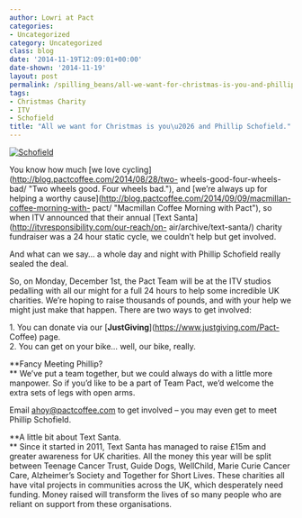 ```yaml
---
author: Lowri at Pact
categories:
- Uncategorized
category: Uncategorized
class: blog
date: '2014-11-19T12:09:01+00:00'
date-shown: '2014-11-19'
layout: post
permalink: /spilling_beans/all-we-want-for-christmas-is-you-and-phillip-schofield
tags:
- Christmas Charity
- ITV
- Schofield
title: "All we want for Christmas is you\u2026 and Phillip Schofield."
---
```


[![Schofield](https://pactcoffee.files.wordpress.com/2014/11/schofield.jpg?w=545)](https://pactcoffee.files.wordpress.com/2014/11/schofield.jpg)

You know how much [we love cycling](http://blog.pactcoffee.com/2014/08/28/two-
wheels-good-four-wheels-bad/ "Two wheels good. Four wheels bad."), and [we’re
always up for helping a worthy
cause](http://blog.pactcoffee.com/2014/09/09/macmillan-coffee-morning-with-
pact/ "Macmillan Coffee Morning with Pact"), so when ITV announced that their
annual [Text Santa](http://itvresponsibility.com/our-reach/on-
air/archive/text-santa/) charity fundraiser was a 24 hour static cycle, we
couldn’t help but get involved.

And what can we say… a whole day and night with Phillip Schofield really
sealed the deal.

So, on Monday, December 1st, the Pact Team will be at the ITV studios
pedalling with all our might for a full 24 hours to help some incredible UK
charities. We’re hoping to raise thousands of pounds, and with your help we
might just make that happen. There are two ways to get involved:

1\. You can donate via our [**JustGiving**](https://www.justgiving.com/Pact-
Coffee) page.  
2\. You can get on your bike… well, our bike, really.

**Fancy Meeting Phillip?  
** We’ve put a team together, but we could always do with a little more
manpower. So if you’d like to be a part of Team Pact, we’d welcome the extra
sets of legs with open arms.

Email [ahoy@pactcoffee.com](mailto:ahoy@pactcoffee.com) to get involved – you
may even get to meet Phillip Schofield.

**A little bit about Text Santa.  
** Since it started in 2011, Text Santa has managed to raise £15m and greater
awareness for UK charities. All the money this year will be split between
Teenage Cancer Trust, Guide Dogs, WellChild, Marie Curie Cancer Care,
Alzheimer’s Society and Together for Short Lives. These charities all have
vital projects in communities across the UK, which desperately need funding.
Money raised will transform the lives of so many people who are reliant on
support from these organisations.